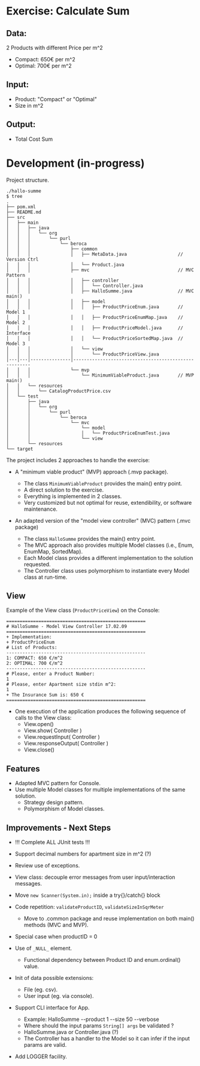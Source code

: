 ﻿# Exercise: Calculate Sum

## Data:

2 Products with different Price per m^2
* Compact: 650€ per m^2
* Optimal: 700€ per m^2

## Input:

* Product: "Compact" or "Optimal"
* Size in m^2

## Output:

* Total Cost Sum

# Development (in-progress)

Project structure.

```
./hallo-summe
$ tree
.
├── pom.xml
├── README.md
├── src
│   ├── main
│   │   ├── java
│   │   │   └── org
│   │   │       └── purl
│   │   │           └── beroca
│   │   │               ├── common
│   │   │               │   ├── MetaData.java                   // Version Ctrl
│   │   │               │   └── Product.java
│   │   │               ├── mvc                                 // MVC Pattern
│   │   │               │   ├── controller
│   │   │               │   │   └── Controller.java
│   │   │               │   ├── HalloSumme.java                 // MVC main()
│   │   │               │   ├── model
│   │   │               │   │   ├── ProductPriceEnum.java       // Model 1
│   │   │               │   │   ├── ProductPriceEnumMap.java    // Model 2
│   │   │               │   │   ├── ProductPriceModel.java      // Interface
│   │   │               │   │   └── ProductPriceSortedMap.java  // Model 3
│   │   │               │   └── view
│   │   │               │       └── ProductPriceView.java
│---│---│---------------│------------------------------------------------------
│   │   │               └── mvp
│   │   │                   └── MinimumViableProduct.java       // MVP main()
│   │   └── resources
│   │       └── CatalogProductPrice.csv
│   └── test
│       ├── java
│       │   └── org
│       │       └── purl
│       │           └── beroca
│       │               └── mvc
│       │                   └── model
│       │                   │   └── ProductPriceEnumTest.java
│       │                   └── view
│       └── resources
└── target
```

The project includes 2 approaches to handle the exercise:

* A "minimum viable product" (MVP) approach (.mvp package).
  * The class `MinimumViableProduct` provides the main() entry point.
  * A direct solution to the exercise.
  * Everything is implemented in 2 classes.
  * Very customized but not optimal for reuse, extendibility, or software maintenance.

* An adapted version of the "model view controller" (MVC) pattern (.mvc package)
  * The class `HalloSumme` provides the main() entry point.
  * The MVC approach also provides multiple Model classes (i.e., Enum, EnumMap, SortedMap).
  * Each Model class provides a different implementation to the solution requested.
  * The Controller class uses polymorphism to instantiate every Model class at run-time.

## View

Example of the View class (`ProductPriceView`) on the Console:

```
====================================================
# HalloSumme - Model View Controller 17.02.09
====================================================
+ Implementation:
+ ProductPriceEnum
# List of Products:
----------------------------------------------------
1: COMPACT: 650 €/m^2
2: OPTIMAL: 700 €/m^2
----------------------------------------------------
# Please, enter a Product Number:
1
# Please, enter Apartment size stdin m^2:
1
+ The Insurance Sum is: 650 €
====================================================
```

* One execution of the application produces the following sequence of calls to the View class:
  * View.open()
  * View.show( Controller )
  * View.requestInput( Controller )
  * View.responseOutput( Controller )
  * View.close()

## Features

* Adapted MVC pattern for Console.
* Use multiple Model classes for multiple implementations of the same solution.
  * Strategy design pattern.
  * Polymorphism of Model classes.

## Improvements - Next Steps
* !!! Complete ALL JUnit tests !!!

* Support decimal numbers for apartment size in m^2 (?)
* Review use of exceptions.
* View class: decouple error messages from user input/interaction messages.
* Move `new Scanner(System.in);` inside a try{}/catch{} block
* Code repetition: `validateProductID`, `validateSizeInSqrMeter`
  * Move to .common package and reuse implementation on both main() methods (MVC and MVP).

* Special case when productID = 0
* Use of `_NULL_` element.
  * Functional dependency between Product ID and enum.ordinal() value.

* Init of data possible extensions:
  * File (eg. csv).
  * User input (eg. via console).

* Support CLI interface for App.
  * Example: HalloSumme --product 1 --size 50 --verbose  
  * Where should the input params `String[] args` be validated ?
  * HalloSumme.java or Controller.java (?)
  * The Controller has a handler to the Model so it can infer if the input params are valid.   

* Add LOGGER facility.
